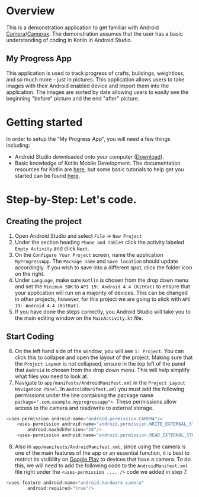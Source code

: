
# Overview

This is a demonstration application to get familiar with Android [Camera](https://developer.android.com/training/camera)/[Camerax](https://developer.android.com/training/camerax). 
The demonstration assumes that the user has a basic understanding of coding in Kotlin in Android Studio.

## My Progress App

This application is used to track progress of crafts, buildings, weightloss, and so much more - just in pictures. This application allows users to take images with their Android enabled device and import them into the application. The images are sorted by date allowing users to easily see the beginning "before" picture and the end "after" picture.


# Getting started

In order to setup the "My Progress App", you will need a few things including:  
- Android Studio downloaded onto your computer ([Download](https://developer.android.com/studio)).
- Basic knowledge of Kotlin Mobile Development. The documentation resources for Kotlin are [here](https://kotlinlang.org/docs/reference/), but some basic tutorials to help get you started can be found [here](https://kotlinlang.org/docs/tutorials/).  


# Step-by-Step: Let's code.

## Creating the project
1. Open Android Studio and select `File` -> `New Project`  
2. Under the section heading `Phone and Tablet` click the activity labeled `Empty Activity` and click `Next`.    
3. On the `Configure Your Project` screen, name the application `MyProgressApp`. The `Package name` and `Save location` should update accordingly. If you wish to save into a different spot, click the folder icon on the right.  
4. Under `Language`, make sure `Kotlin` is chosen from the drop down menu and set the `Minimum SDK` to `API 19: Android 4.4 (KitKat)` to ensure that your application will run on a majority of devices. This can be changed in other projects, however, for this project we are going to stick with `API 19: Android 4.4 (KitKat)`.   
5. If you have done the steps correctly, you Android Studio will take you to the main editing window on the `MainActivity.kt` file.  

## Start Coding
6. On the left hand side of the window, you will see `1: Project`. You can click this to collapse and open the layout of the project. Making sure that the `Project Layout` is not collapsed, ensure in the top left of the panel that `Android` is chosen from the drop down menu. This will help simplify what files you need to look at.  
7. Navigate to `app/manifests/AndroidManifest.xml` in the `Project Layout Navigation Panel`. In `AndroidManifest.xml` you must add the following permissions under the line containing the package name `package=".com.example.myprogressapp">`. These permissions allow access to the camera and read/write to external storage.  
``` Kotlin  
<uses-permission android:name="android.permission.CAMERA"/>  
    <uses-permission android:name="android.permission.WRITE_EXTERNAL_STORAGE"  
        android:maxSdkVersion="18"/>  
    <uses-permission android:name="android.permission.READ_EXTERNAL_STORAGE"/>  
```  
8. Also in `app/manifests/AndroidManifest.xml`, since using the camera is one of the main features of the app or an essential function, it is best to restrict its visibility on [Google Play](https://play.google.com/store) to devices that have a camera. To do this, we will need to add the following code to the `AndroidManifest.xml` file right under the `<uses-permission .... />` code we added in step 7.  
``` Kotlin  
<uses-feature android:name="android.hardware.camera"  
        android:required="true"/>  
```  


